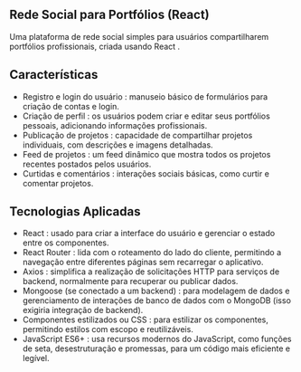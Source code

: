 ## Rede Social para Portfólios (React)

Uma plataforma de rede social simples para usuários compartilharem portfólios profissionais, criada usando React .

## Características

* Registro e login do usuário : manuseio básico de formulários para criação de contas e login.
* Criação de perfil : os usuários podem criar e editar seus portfólios pessoais, adicionando informações profissionais.
* Publicação de projetos : capacidade de compartilhar projetos individuais, com descrições e imagens detalhadas.
* Feed de projetos : um feed dinâmico que mostra todos os projetos recentes postados pelos usuários.
* Curtidas e comentários : interações sociais básicas, como curtir e comentar projetos. 

## Tecnologias Aplicadas

* React : usado para criar a interface do usuário e gerenciar o estado entre os componentes.
* React Router : lida com o roteamento do lado do cliente, permitindo a navegação entre diferentes páginas sem recarregar o aplicativo.
* Axios : simplifica a realização de solicitações HTTP para serviços de backend, normalmente para recuperar ou publicar dados.
* Mongoose (se conectado a um backend) : para modelagem de dados e gerenciamento de interações de banco de dados com o MongoDB (isso exigiria integração de backend).
* Componentes estilizados ou CSS : para estilizar os componentes, permitindo estilos com escopo e reutilizáveis.
* JavaScript ES6+ : usa recursos modernos do JavaScript, como funções de seta, desestruturação e promessas, para um código mais eficiente e legível.
